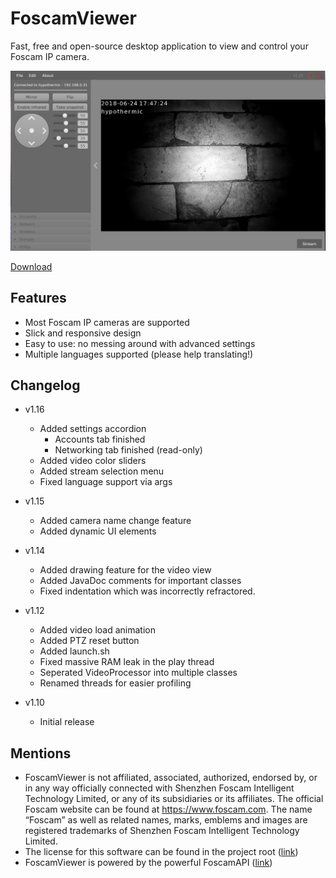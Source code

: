 # FoscamViewer
Fast, free and open-source desktop application to view and control your Foscam IP camera.

![FoscamViewer screenshot sample](sample.png)

[Download](https://github.com/hypothermic/FoscamViewer/releases/latest)

## Features
- Most Foscam IP cameras are supported
- Slick and responsive design
- Easy to use: no messing around with advanced settings
- Multiple languages supported (please help translating!)

## Changelog
- v1.16
    - Added settings accordion
        - Accounts tab finished
        - Networking tab finished (read-only)
    - Added video color sliders
    - Added stream selection menu
    - Fixed language support via args
- v1.15
    - Added camera name change feature
    - Added dynamic UI elements
- v1.14
    - Added drawing feature for the video view
    - Added JavaDoc comments for important classes
    - Fixed indentation which was incorrectly refractored.

- v1.12
    - Added video load animation
    - Added PTZ reset button
    - Added launch.sh
    - Fixed massive RAM leak in the play thread
    - Seperated VideoProcessor into multiple classes
    - Renamed threads for easier profiling

- v1.10
    - Initial release

## Mentions
- FoscamViewer is not affiliated, associated, authorized, endorsed by, or in any way officially connected with Shenzhen Foscam Intelligent Technology Limited, or any of its subsidiaries or its affiliates. The official Foscam website can be found at https://www.foscam.com. The name “Foscam” as well as related names, marks, emblems and images are registered trademarks of Shenzhen Foscam Intelligent Technology Limited.
- The license for this software can be found in the project root ([link](./LICENSE.md))
- FoscamViewer is powered by the powerful FoscamAPI ([link](https://hypothermic.github.io/FoscamAPI/))